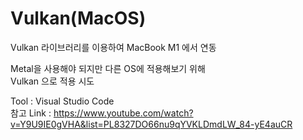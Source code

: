 # Vulkan(MacOS)

Vulkan 라이브러리를 이용하여 MacBook M1 에서 연동

Metal을 사용해야 되지만 다른 OS에 적용해보기 위해 <br>
Vulkan 으로 적용 시도

Tool : Visual Studio Code<br>
참고 Link : https://www.youtube.com/watch?v=Y9U9IE0gVHA&list=PL8327DO66nu9qYVKLDmdLW_84-yE4auCR
